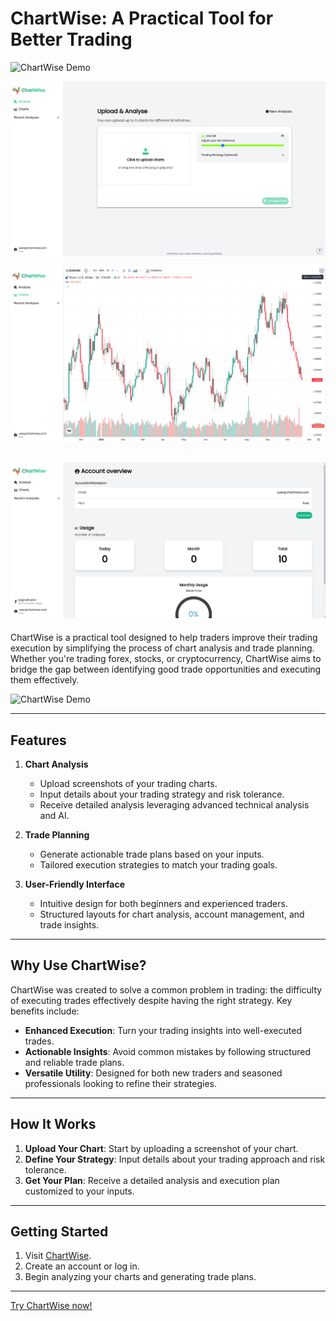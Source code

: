 # ChartWise: A Practical Tool for Better Trading

![ChartWise Demo](assets/chartwise-demo.gif)

![Analysis Page](public/analysis-page-v3.png)

![Charts Page](public/chart-page-v2.png)

![Account Page](public/accounts.png)
---


ChartWise is a practical tool designed to help traders improve their trading execution by simplifying the process of chart analysis and trade planning. Whether you're trading forex, stocks, or cryptocurrency, ChartWise aims to bridge the gap between identifying good trade opportunities and executing them effectively.

![ChartWise Demo](assets/chartwise-demo.gif)

---

## Features

1. **Chart Analysis**
   - Upload screenshots of your trading charts.
   - Input details about your trading strategy and risk tolerance.
   - Receive detailed analysis leveraging advanced technical analysis and AI.

2. **Trade Planning**
   - Generate actionable trade plans based on your inputs.
   - Tailored execution strategies to match your trading goals.

3. **User-Friendly Interface**
   - Intuitive design for both beginners and experienced traders.
   - Structured layouts for chart analysis, account management, and trade insights.

---

## Why Use ChartWise?

ChartWise was created to solve a common problem in trading: the difficulty of executing trades effectively despite having the right strategy. Key benefits include:

- **Enhanced Execution**: Turn your trading insights into well-executed trades.
- **Actionable Insights**: Avoid common mistakes by following structured and reliable trade plans.
- **Versatile Utility**: Designed for both new traders and seasoned professionals looking to refine their strategies.

---

## How It Works

1. **Upload Your Chart**: Start by uploading a screenshot of your chart.
2. **Define Your Strategy**: Input details about your trading approach and risk tolerance.
3. **Get Your Plan**: Receive a detailed analysis and execution plan customized to your inputs.

---

## Getting Started

1. Visit [ChartWise](https://chartwise.fpflabs.app).
2. Create an account or log in.
3. Begin analyzing your charts and generating trade plans.

---

[Try ChartWise now!](https://chartwise.fpflabs.app)

